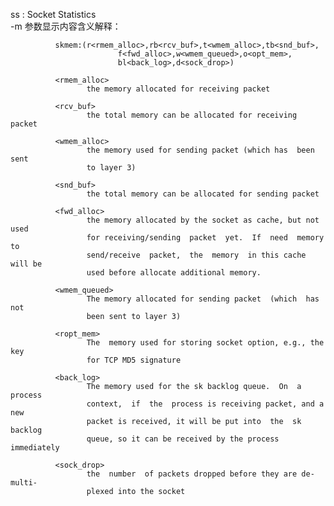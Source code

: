    ss : Socket Statistics  
   -m 参数显示内容含义解释：  
   
              skmem:(r<rmem_alloc>,rb<rcv_buf>,t<wmem_alloc>,tb<snd_buf>,
                            f<fwd_alloc>,w<wmem_queued>,o<opt_mem>,
                            bl<back_log>,d<sock_drop>)

              <rmem_alloc>
                     the memory allocated for receiving packet

              <rcv_buf>
                     the total memory can be allocated for receiving packet

              <wmem_alloc>
                     the memory used for sending packet (which has  been  sent
                     to layer 3)

              <snd_buf>
                     the total memory can be allocated for sending packet

              <fwd_alloc>
                     the memory allocated by the socket as cache, but not used
                     for receiving/sending  packet  yet.  If  need  memory  to
                     send/receive  packet,  the  memory  in this cache will be
                     used before allocate additional memory.

              <wmem_queued>
                     The memory allocated for sending packet  (which  has  not
                     been sent to layer 3)

              <ropt_mem>
                     The  memory used for storing socket option, e.g., the key
                     for TCP MD5 signature

              <back_log>
                     The memory used for the sk backlog queue.  On  a  process
                     context,  if  the  process is receiving packet, and a new
                     packet is received, it will be put into  the  sk  backlog
                     queue, so it can be received by the process immediately

              <sock_drop>
                     the  number  of packets dropped before they are de-multi‐
                     plexed into the socket
